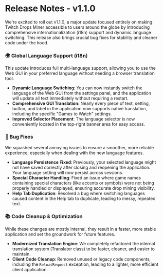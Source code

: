 # Release Notes - v1.1.0

We're excited to roll out v1.1.0, a major update focused entirely on making Twitch Drops Miner accessible to users around the globe by introducing comprehensive internationalization (i18n) support and dynamic language switching. This release also brings crucial bug fixes for stability and cleaner code under the hood.

### 🌍 Global Language Support (i18n)

This update introduces full multi-language support, allowing you to use the Web GUI in your preferred language without needing a browser translation tool.

- **Dynamic Language Switching**: You can now instantly switch the language of the Web GUI from the settings panel, and the application will update all text immediately without requiring a restart.
- **Comprehensive GUI Translation**: Nearly every piece of text, setting, button, and label in the application now supports native translation, including the specific "Games to Watch" settings.
- **Improved Selector Placement**: The language selector is now conveniently located in the top-right banner area for easy access.

### 🐛 Bug Fixes

We squashed several annoying issues to ensure a smoother, more reliable experience, especially when dealing with the new language features.

- **Language Persistence Fixed**: Previously, your selected language might not have saved correctly after closing and reopening the application. Your language setting will now persist across sessions.
- **Special Character Handling**: Fixed an issue where game names containing special characters (like accents or symbols) were not being properly handled or displayed, ensuring accurate drop mining visibility.
- **Help Tab Duplication**: Resolved a bug where switching languages caused content in the Help tab to duplicate, leading to messy, repeated text.

### 📚 Code Cleanup & Optimization

While these changes are mostly internal, they result in a faster, more stable application and set the groundwork for future features.

- **Modernized Translation Engine**: We completely refactored the internal translation system (Translator class) to be faster, cleaner, and easier to maintain.
- **Client Code Cleanup**: Removed unused or legacy code components, including the `ReloadRequest` exception, leading to a lighter, more efficient client application.
